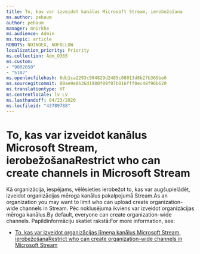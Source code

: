 ```yaml
---
title: To, kas var izveidot kanālus Microsoft Stream, ierobežošana
ms.author: pebaum
author: pebaum
manager: mnirkhe
ms.audience: Admin
ms.topic: article
ROBOTS: NOINDEX, NOFOLLOW
localization_priority: Priority
ms.collection: Adm_O365
ms.custom:
- "9002650"
- "5102"
ms.openlocfilehash: 6db1ca2293c904829d2485c08013d8b27b369be6
ms.sourcegitcommit: 89ae9e8b36d1980f89f07b016fff0ec48f96b620
ms.translationtype: HT
ms.contentlocale: lv-LV
ms.lasthandoff: 04/23/2020
ms.locfileid: "43789788"
---
```

# <a name="restrict-who-can-create-channels-in-microsoft-stream"></a><span data-ttu-id="5d9da-102">To, kas var izveidot kanālus Microsoft Stream, ierobežošana</span><span class="sxs-lookup"><span data-stu-id="5d9da-102">Restrict who can create channels in Microsoft Stream</span></span>

<span data-ttu-id="5d9da-103">Kā organizācija, iespējams, vēlēsieties ierobežot to, kas var augšupielādēt, izveidot organizācijas mēroga kanālus pakalpojumā Stream.</span><span class="sxs-lookup"><span data-stu-id="5d9da-103">As an organization you may want to limit who can upload create organization-wide channels in Stream.</span></span> <span data-ttu-id="5d9da-104">Pēc noklusējuma ikviens var izveidot organizācijas mēroga kanālus.</span><span class="sxs-lookup"><span data-stu-id="5d9da-104">By default, everyone can create organization-wide channels.</span></span> <span data-ttu-id="5d9da-105">Papildinformāciju skatiet rakstā:</span><span class="sxs-lookup"><span data-stu-id="5d9da-105">For more information, see:</span></span>

- [<span data-ttu-id="5d9da-106">To, kas var izveidot organizācijas līmeņa kanālus Microsoft Stream, ierobežošana</span><span class="sxs-lookup"><span data-stu-id="5d9da-106">Restrict who can create organization-wide channels in Microsoft Stream</span></span>](https://docs.microsoft.com/stream/restrict-companywide-channels)
